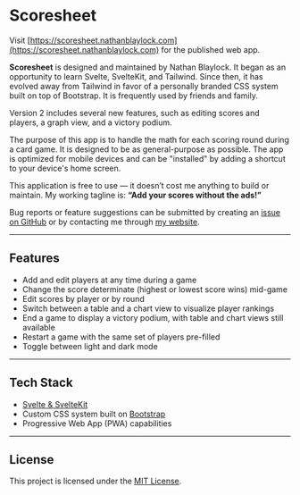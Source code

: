 # Scoresheet

Visit [https://scoresheet.nathanblaylock.com](https://scoresheet.nathanblaylock.com) for the published web app.

**Scoresheet** is designed and maintained by Nathan Blaylock. It began as an opportunity to learn Svelte, SvelteKit, and Tailwind. Since then, it has evolved away from Tailwind in favor of a personally branded CSS system built on top of Bootstrap. It is frequently used by friends and family.

Version 2 includes several new features, such as editing scores and players, a graph view, and a victory podium.

The purpose of this app is to handle the math for each scoring round during a card game. It is designed to be as general-purpose as possible. The app is optimized for mobile devices and can be "installed" by adding a shortcut to your device's home screen.

This application is free to use — it doesn’t cost me anything to build or maintain. My working tagline is: **“Add your scores without the ads!”**

Bug reports or feature suggestions can be submitted by creating an [issue on GitHub](https://github.com/ngblaylock/scoresheet/issues) or by contacting me through [my website](https://nathanblaylock.com/contact/).

---

## Features

- Add and edit players at any time during a game
- Change the score determinate (highest or lowest score wins) mid-game
- Edit scores by player or by round
- Switch between a table and a chart view to visualize player rankings
- End a game to display a victory podium, with table and chart views still available
- Restart a game with the same set of players pre-filled
- Toggle between light and dark mode

---

## Tech Stack

- [Svelte & SvelteKit](https://svelte.dev/)
- Custom CSS system built on [Bootstrap](https://getbootstrap.com/)
- Progressive Web App (PWA) capabilities

---

## License

This project is licensed under the [MIT License](./LICENSE).